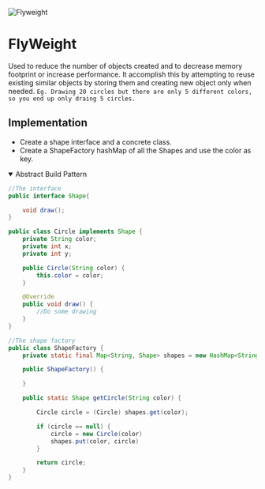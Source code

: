 

![Flyweight ](https://www.tutorialspoint.com/design_pattern/images/flyweight_pattern_uml_diagram.jpg)

# FlyWeight

Used to reduce the number of objects created and to decrease memory footprint or increase performance.
It accomplish this by attempting to reuse existing similar objects by storing them and creating new object only when needed. `Eg. Drawing 20 circles but there are only 5 different colors, so you end up only draing 5 circles.`



## Implementation

- Create a shape interface and a concrete class.
- Create a ShapeFactory hashMap of all the Shapes and use the color as key.





<details open>
<summary>Abstract Build Pattern</summary>

```java
//The interface
public interface Shape{

    void draw();
}

public class Circle implements Shape {
    private String color;
    private int x;
    private int y;

    public Circle(String color) {
        this.color = color;
    }

    @Override
    public void draw() {
        //Do some drawing
    }
}

```


```java
//The shape factory
public class ShapeFactory {
    private static final Map<String, Shape> shapes = new HashMap<String, Shape>();

    public ShapeFactory() {

    }

    public static Shape getCircle(String color) {

        Circle circle = (Circle) shapes.get(color);

        if (circle == null) {
            circle = new Circle(color)
            shapes.put(color, circle)
        }

        return circle;
    }
} 
```

</details>